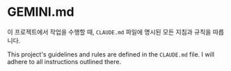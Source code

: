 # GEMINI.md

이 프로젝트에서 작업을 수행할 때, `CLAUDE.md` 파일에 명시된 모든 지침과 규칙을 따릅니다.

This project's guidelines and rules are defined in the `CLAUDE.md` file. I will adhere to all instructions outlined there.